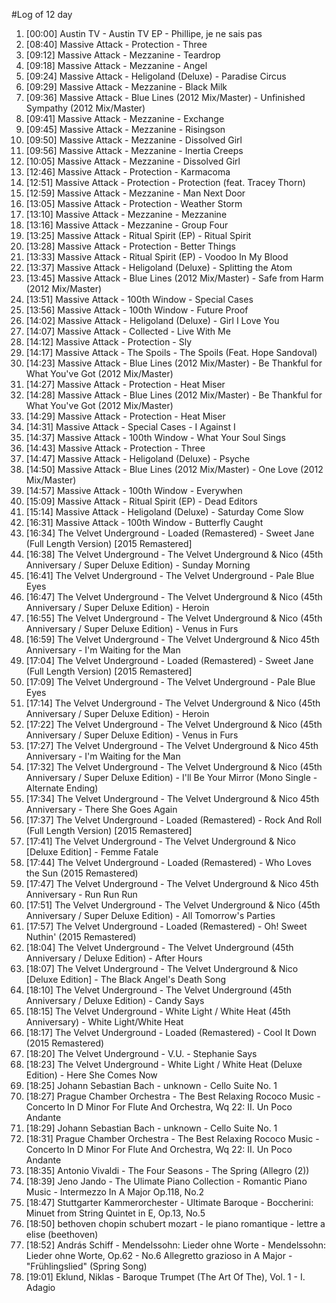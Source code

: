 #Log of 12 day

1. [00:00] Austin TV - Austin TV EP - Phillipe, je ne sais pas
1. [08:40] Massive Attack - Protection - Three
1. [09:12] Massive Attack - Mezzanine - Teardrop
1. [09:18] Massive Attack - Mezzanine - Angel
1. [09:24] Massive Attack - Heligoland (Deluxe) - Paradise Circus
1. [09:29] Massive Attack - Mezzanine - Black Milk
1. [09:36] Massive Attack - Blue Lines (2012 Mix/Master) - Unfinished Sympathy (2012 Mix/Master)
1. [09:41] Massive Attack - Mezzanine - Exchange
1. [09:45] Massive Attack - Mezzanine - Risingson
1. [09:50] Massive Attack - Mezzanine - Dissolved Girl
1. [09:56] Massive Attack - Mezzanine - Inertia Creeps
1. [10:05] Massive Attack - Mezzanine - Dissolved Girl
1. [12:46] Massive Attack - Protection - Karmacoma
1. [12:51] Massive Attack - Protection - Protection (feat. Tracey Thorn)
1. [12:59] Massive Attack - Mezzanine - Man Next Door
1. [13:05] Massive Attack - Protection - Weather Storm
1. [13:10] Massive Attack - Mezzanine - Mezzanine
1. [13:16] Massive Attack - Mezzanine - Group Four
1. [13:25] Massive Attack - Ritual Spirit (EP) - Ritual Spirit
1. [13:28] Massive Attack - Protection - Better Things
1. [13:33] Massive Attack - Ritual Spirit (EP) - Voodoo In My Blood
1. [13:37] Massive Attack - Heligoland (Deluxe) - Splitting the Atom
1. [13:45] Massive Attack - Blue Lines (2012 Mix/Master) - Safe from Harm (2012 Mix/Master)
1. [13:51] Massive Attack - 100th Window - Special Cases
1. [13:56] Massive Attack - 100th Window - Future Proof
1. [14:02] Massive Attack - Heligoland (Deluxe) - Girl I Love You
1. [14:07] Massive Attack - Collected - Live With Me
1. [14:12] Massive Attack - Protection - Sly
1. [14:17] Massive Attack - The Spoils - The Spoils (Feat. Hope Sandoval)
1. [14:23] Massive Attack - Blue Lines (2012 Mix/Master) - Be Thankful for What You've Got (2012 Mix/Master)
1. [14:27] Massive Attack - Protection - Heat Miser
1. [14:28] Massive Attack - Blue Lines (2012 Mix/Master) - Be Thankful for What You've Got (2012 Mix/Master)
1. [14:29] Massive Attack - Protection - Heat Miser
1. [14:31] Massive Attack - Special Cases - I Against I
1. [14:37] Massive Attack - 100th Window - What Your Soul Sings
1. [14:43] Massive Attack - Protection - Three
1. [14:47] Massive Attack - Heligoland (Deluxe) - Psyche
1. [14:50] Massive Attack - Blue Lines (2012 Mix/Master) - One Love (2012 Mix/Master)
1. [14:57] Massive Attack - 100th Window - Everywhen
1. [15:09] Massive Attack - Ritual Spirit (EP) - Dead Editors
1. [15:14] Massive Attack - Heligoland (Deluxe) - Saturday Come Slow
1. [16:31] Massive Attack - 100th Window - Butterfly Caught
1. [16:34] The Velvet Underground - Loaded (Remastered) - Sweet Jane (Full Length Version) [2015 Remastered]
1. [16:38] The Velvet Underground - The Velvet Underground & Nico (45th Anniversary / Super Deluxe Edition) - Sunday Morning
1. [16:41] The Velvet Underground - The Velvet Underground - Pale Blue Eyes
1. [16:47] The Velvet Underground - The Velvet Underground & Nico (45th Anniversary / Super Deluxe Edition) - Heroin
1. [16:55] The Velvet Underground - The Velvet Underground & Nico (45th Anniversary / Super Deluxe Edition) - Venus in Furs
1. [16:59] The Velvet Underground - The Velvet Underground & Nico 45th Anniversary - I'm Waiting for the Man
1. [17:04] The Velvet Underground - Loaded (Remastered) - Sweet Jane (Full Length Version) [2015 Remastered]
1. [17:09] The Velvet Underground - The Velvet Underground - Pale Blue Eyes
1. [17:14] The Velvet Underground - The Velvet Underground & Nico (45th Anniversary / Super Deluxe Edition) - Heroin
1. [17:22] The Velvet Underground - The Velvet Underground & Nico (45th Anniversary / Super Deluxe Edition) - Venus in Furs
1. [17:27] The Velvet Underground - The Velvet Underground & Nico 45th Anniversary - I'm Waiting for the Man
1. [17:32] The Velvet Underground - The Velvet Underground & Nico (45th Anniversary / Super Deluxe Edition) - I'll Be Your Mirror (Mono Single - Alternate Ending)
1. [17:34] The Velvet Underground - The Velvet Underground & Nico 45th Anniversary - There She Goes Again
1. [17:37] The Velvet Underground - Loaded (Remastered) - Rock And Roll (Full Length Version) [2015 Remastered]
1. [17:41] The Velvet Underground - The Velvet Underground & Nico [Deluxe Edition] - Femme Fatale
1. [17:44] The Velvet Underground - Loaded (Remastered) - Who Loves the Sun (2015 Remastered)
1. [17:47] The Velvet Underground - The Velvet Underground & Nico 45th Anniversary - Run Run Run
1. [17:51] The Velvet Underground - The Velvet Underground & Nico (45th Anniversary / Super Deluxe Edition) - All Tomorrow's Parties
1. [17:57] The Velvet Underground - Loaded (Remastered) - Oh! Sweet Nuthin' (2015 Remastered)
1. [18:04] The Velvet Underground - The Velvet Underground (45th Anniversary / Deluxe Edition) - After Hours
1. [18:07] The Velvet Underground - The Velvet Underground & Nico [Deluxe Edition] - The Black Angel's Death Song
1. [18:10] The Velvet Underground - The Velvet Underground (45th Anniversary / Deluxe Edition) - Candy Says
1. [18:15] The Velvet Underground - White Light / White Heat (45th Anniversary) - White Light/White Heat
1. [18:17] The Velvet Underground - Loaded (Remastered) - Cool It Down (2015 Remastered)
1. [18:20] The Velvet Underground - V.U. - Stephanie Says
1. [18:23] The Velvet Underground - White Light / White Heat (Deluxe Edition) - Here She Comes Now
1. [18:25] Johann Sebastian Bach - unknown - Cello Suite No. 1
1. [18:27] Prague Chamber Orchestra - The Best Relaxing Rococo Music - Concerto In D Minor For Flute And Orchestra, Wq 22: II. Un Poco Andante
1. [18:29] Johann Sebastian Bach - unknown - Cello Suite No. 1
1. [18:31] Prague Chamber Orchestra - The Best Relaxing Rococo Music - Concerto In D Minor For Flute And Orchestra, Wq 22: II. Un Poco Andante
1. [18:35] Antonio Vivaldi - The Four Seasons - The Spring  (Allegro (2))
1. [18:39] Jeno Jando - The Ulimate Piano Collection - Romantic Piano Music - Intermezzo In A Major Op.118, No.2
1. [18:47] Stuttgarter Kammerorchester - Ultimate Baroque - Boccherini: Minuet from String Quintet in E, Op.13, No.5
1. [18:50] bethoven chopin schubert mozart - le piano romantique - lettre a elise (beethoven)
1. [18:52] András Schiff - Mendelssohn: Lieder ohne Worte - Mendelssohn: Lieder ohne Worte, Op.62 - No.6 Allegretto grazioso in A Major -"Frühlingslied" (Spring Song)
1. [19:01] Eklund, Niklas - Baroque Trumpet (The Art Of The), Vol. 1 - I. Adagio
